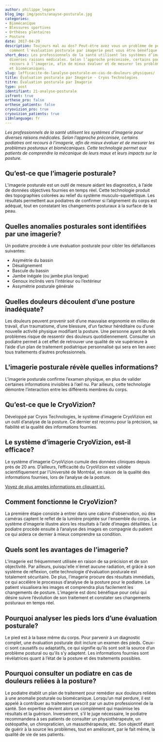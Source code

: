 ```yaml
---
author: philippe_legare
blog_img: img/posts/anayse-posturale.jpg
categories:
- Biomécanique
- Blessures sportives
- Orthèses plantaires
- Posture
date: 2017-04-29
description: Toujours mal au dos? Peut-être avez vous un problème de posture? Voyez
  comment l'évaluation posturale par imagerie peut vous être bénéfique!
short_desc: Les professionnels de la santé utilisent les systèmes d’imagerie pour
  diverses raisons médicales. Selon l’approche préconisée, certains podiatres ont
  recours à l’imagerie, afin de mieux évaluer et de mesurer les problèmes posturaux
  et biomécaniques.
slug: lefficacite-de-lanalyse-posturale-en-cas-de-douleurs-physiques/
title: Évaluation posturale par Imagerie - Cryos Technologies
titre: Évaluation posturale par Imagerie
type: post
identifiant: 21-analyse-posturale
isfront: true
orthese_pro: false
orthese_patients: false
cryovizion_pro: true
cryovizion_patients: true
i18nlanguage: fr
---
```


*Les professionnels de la santé utilisent les systèmes d’imagerie pour diverses raisons médicales. Selon l’approche préconisée, certains podiatres ont recours à l’imagerie, afin de mieux évaluer et de mesurer les problèmes posturaux et biomécaniques. Cette technologie permet aux patients de comprendre la mécanique de leurs maux et leurs impacts sur la posture.*

## Qu’est-ce que l’imagerie posturale?

L’imagerie posturale est un outil de mesure aidant les diagnostics, à l’aide de données objectives fournies en temps réel. Cette technologie produit des topographies colorées au relief du système musculo-squelettique. Les résultats permettent aux podiatres de confirmer si l’alignement du corps est adéquat, tout en constatant les changements posturaux à la surface de la peau.

## Quelles anomalies posturales sont identifiées par une imagerie?

Un podiatre procède à une évaluation posturale pour cibler les défaillances suivantes:

- Asymétrie du bassin
- Désalignement
- Bascule du bassin
- Jambe inégale (ou jambe plus longue)
- Genoux inclinés vers l’intérieur ou l’extérieur
- Assymétrie posturale générale

## Quelles douleurs découlent d’une posture inadéquate?

Les douleurs peuvent provenir soit d’une mauvaise ergonomie en milieu de travail, d’un traumatisme, d’une blessure, d’un facteur héréditaire ou d’une nouvelle activité physique modifiant la posture. Une personne ayant de tels problèmes risque de ressentir des douleurs quotidiennement. Consulter un podiatre permet à cet effet de retrouver une qualité de vie supérieure à l’aide d’un plan de traitement podiatrique personnalisé qui sera en lien avec tous traitements d’autres professionnels.

## L'imagerie posturale révèle quelles informations?

L’imagerie posturale confirme l’examen physique, en plus de valider certaines informations invisibles à l’œil nu. Par ailleurs, cette technologie démontre l’interaction entre les différents membres du corps.

## Qu’est-ce que le CryoVizion?

Développé par Cryos Technologies, le système d’imagerie CryoVizion est un outil d’analyse de la posture. Ce dernier est reconnu pour la précision, sa fiabilité et la qualité des informations fournies.

## Le système d’imagerie CryoVizion, est-il efficace?

Le système d’imagerie CryoVizion cumule des données cliniques depuis près de 20 ans. D’ailleurs, l’efficacité du CryoVizion est validée scientifiquement par l’Université de Montréal, en raison de la qualité des informations fournies, lors de l’analyse de la posture.

[Voyez de plus amples informations en cliquant ici.](http://www.cryos.com/img/autres/color-coded-video-based-system.pdf)

## Comment fonctionne le CryoVizion?

La première étape consiste à entrer dans une cabine d'observation, où des caméras captent le reflet de la lumière projetée sur l'ensemble du corps. Le système d’imagerie illustre alors les résultats à l’aide d’images détaillées. Le podiatre procède ensuite à l’analyse des images en compagnie du patient ce qui aidera ce dernier à mieux comprendre sa condition.

## Quels sont les avantages de l’imagerie?

L’imagerie est fréquemment utilisée en raison de sa précision et de son objectivité. Par ailleurs, puisqu'elle n'émet aucune radiation, et grâce à son système de réflexion, cette technologie d'évaluation posturale est totalement sécuritaire. De plus, l’imagerie procure des résultats immédiats, ce qui accélère le processus d’analyse de la posture pour le podiatre. Le patient visualisera les images et comprendra plus facilement les changements de posture. L’imagerie est donc bénéfique pour celui qui désire suivre l’évolution de son traitement et constater ses changements posturaux en temps réel.

## Pourquoi analyser les pieds lors d’une évaluation posturale?

Le pied est à la base même du corps. Pour parvenir à un diagnostic complet, une évaluation posturale doit inclure un examen des pieds. Ceux-ci sont causatifs ou adaptatifs, ce qui signifie qu’ils sont soit la source d’un problème postural ou qu’ils s’y adaptent. Les informations fournies sont révélatrices quant à l’état de la posture et des traitements possibles.

## Pourquoi consulter un podiatre en cas de douleurs reliées à la posture?

Le podiatre établit un plan de traitement pour remédier aux douleurs reliées à une anomalie posturale ou biomécanique. Lorsqu’un mal perdure, il est appelé à contribuer au traitement prescrit par un autre professionnel de la santé. Son expertise devient alors un complément qui maximise les résultats et la guérison. Inversement, s’il le juge nécessaire, le podiatre recommandera à ses patients de consulter un physiothérapeute, un ostéopathe, un chiropraticien, un massothérapeute, etc. Son objectif étant de guérir à la source les problèmes, tout en améliorant, par le fait même, la qualité de vie de ses patients.